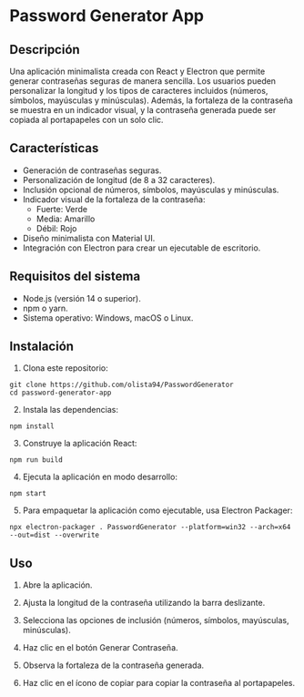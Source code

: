 # Password Generator App

## Descripción

Una aplicación minimalista creada con React y Electron que permite generar contraseñas seguras de manera sencilla. Los usuarios pueden personalizar la longitud y los tipos de caracteres incluidos (números, símbolos, mayúsculas y minúsculas). Además, la fortaleza de la contraseña se muestra en un indicador visual, y la contraseña generada puede ser copiada al portapapeles con un solo clic.

## Características

- Generación de contraseñas seguras.
- Personalización de longitud (de 8 a 32 caracteres).
- Inclusión opcional de números, símbolos, mayúsculas y minúsculas.
- Indicador visual de la fortaleza de la contraseña:
  - Fuerte: Verde
  - Media: Amarillo
  - Débil: Rojo
- Diseño minimalista con Material UI.
- Integración con Electron para crear un ejecutable de escritorio.

##  Requisitos del sistema

- Node.js (versión 14 o superior).
- npm o yarn.
- Sistema operativo: Windows, macOS o Linux.

##  Instalación

1. Clona este repositorio:
```
git clone https://github.com/olista94/PasswordGenerator
cd password-generator-app
```
2. Instala las dependencias:
```
npm install
```
3. Construye la aplicación React:
```
npm run build
```
4. Ejecuta la aplicación en modo desarrollo:
```
npm start
```
5. Para empaquetar la aplicación como ejecutable, usa Electron Packager:
```
npx electron-packager . PasswordGenerator --platform=win32 --arch=x64 --out=dist --overwrite
```
##  Uso

1. Abre la aplicación.
2. Ajusta la longitud de la contraseña utilizando la barra deslizante.
3. Selecciona las opciones de inclusión (números, símbolos, mayúsculas, minúsculas).

4. Haz clic en el botón Generar Contraseña.

5. Observa la fortaleza de la contraseña generada.

6. Haz clic en el ícono de copiar para copiar la contraseña al portapapeles.
